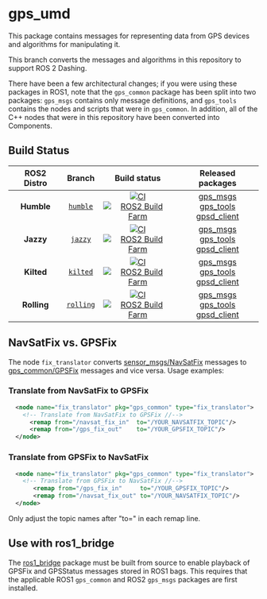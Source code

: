 gps_umd 
=======

This package contains messages for representing data from GPS devices and algorithms for manipulating it.

This branch converts the messages and algorithms in this repository to support ROS 2 Dashing.

There have been a few architectural changes; if you were using these packages in ROS1, note that the `gps_common` package has been split into two packages: `gps_msgs` contains only message definitions, and `gps_tools` contains the nodes and scripts that were in `gps_common`.  In addition, all of the C++ nodes that were in this repository have been converted into Components.

Build Status
--------
ROS2 Distro | Branch | Build status | Released packages
:---------: | :----: | :----------: | :---------------:
**Humble** | [`humble`](https://github.com/swri-robotics/gps_umd/tree/ros2-devel) | [![CI](https://github.com/swri-robotics/gps_umd/workflows/CI/badge.svg?branch=ros2-devel)](https://github.com/swri-robotics/gps_umd/blob/ros2-devel/.github/workflows/main.yml?branch=ros2-devel) <br /> [![ROS2 Build Farm](http://build.ros2.org/buildStatus/icon?job=Hdev__gps_umd__ubuntu_jammy_amd64)](https://build.ros2.org/job/Hdev__gps_umd__ubuntu_jammy_amd64/) | [gps_msgs](https://index.ros.org/p/gps_msgs/github-swri-robotics-gps_umd/#humble) <br /> [gps_tools](https://index.ros.org/p/gps_tools/github-swri-robotics-gps_umd/#humble) <br /> [gpsd_client](https://index.ros.org/p/gpsd_client/github-swri-robotics-gps_umd/#humble) 
**Jazzy** | [`jazzy`](https://github.com/swri-robotics/gps_umd/tree/ros2-devel) | [![CI](https://github.com/swri-robotics/gps_umd/workflows/CI/badge.svg?branch=ros2-devel)](https://github.com/swri-robotics/gps_umd/blob/ros2-devel/.github/workflows/main.yml?branch=ros2-devel) <br /> [![ROS2 Build Farm](http://build.ros2.org/buildStatus/icon?job=Jdev__gps_umd__ubuntu_noble_amd64)](https://build.ros2.org/job/Jdev__gps_umd__ubuntu_jammy_amd64/) | [gps_msgs](https://index.ros.org/p/gps_msgs/github-swri-robotics-gps_umd/#jazzy) <br /> [gps_tools](https://index.ros.org/p/gps_tools/github-swri-robotics-gps_umd/#jazzy) <br /> [gpsd_client](https://index.ros.org/p/gpsd_client/github-swri-robotics-gps_umd/#jazzy)
**Kilted** | [`kilted`](https://github.com/swri-robotics/gps_umd/tree/ros2-devel) | [![CI](https://github.com/swri-robotics/gps_umd/workflows/CI/badge.svg?branch=ros2-devel)](https://github.com/swri-robotics/gps_umd/blob/ros2-devel/.github/workflows/main.yml?branch=ros2-devel) <br /> [![ROS2 Build Farm](http://build.ros2.org/buildStatus/icon?job=Kdev__gps_umd__ubuntu_noble_amd64)](https://build.ros2.org/job/Kdev__gps_umd__ubuntu_jammy_amd64/) | [gps_msgs](https://index.ros.org/p/gps_msgs/github-swri-robotics-gps_umd/#kilted) <br /> [gps_tools](https://index.ros.org/p/gps_tools/github-swri-robotics-gps_umd/#kilted) <br /> [gpsd_client](https://index.ros.org/p/gpsd_client/github-swri-robotics-gps_umd/#kilted)
**Rolling** | [`rolling`](https://github.com/swri-robotics/gps_umd/tree/ros2-devel) | [![CI](https://github.com/swri-robotics/gps_umd/workflows/CI/badge.svg?branch=ros2-devel)](https://github.com/swri-robotics/gps_umd/blob/ros2-devel/.github/workflows/main.yml?branch=ros2-devel) <br /> [![ROS2 Build Farm](http://build.ros2.org/buildStatus/icon?job=Rdev__gps_umd__ubuntu_noble_amd64)](https://build.ros2.org/job/Rdev__gps_umd__ubuntu_jammy_amd64/) | [gps_msgs](https://index.ros.org/p/gps_msgs/github-swri-robotics-gps_umd/#rolling) <br /> [gps_tools](https://index.ros.org/p/gps_tools/github-swri-robotics-gps_umd/#rolling) <br /> [gpsd_client](https://index.ros.org/p/gpsd_client/github-swri-robotics-gps_umd/#rolling) 

NavSatFix vs. GPSFix
--------------------

The node `fix_translator` converts [sensor_msgs/NavSatFix](http://docs.ros.org/api/sensor_msgs/html/msg/NavSatFix.html) messages to [gps_common/GPSFix](http://docs.ros.org/api/gps_common/html/msg/GPSFix.html) messages and vice versa. Usage examples:

### Translate from NavSatFix to GPSFix

```xml
  <node name="fix_translator" pkg="gps_common" type="fix_translator">
    <!-- Translate from NavSatFix to GPSFix //-->
      <remap from="/navsat_fix_in"  to="/YOUR_NAVSATFIX_TOPIC"/>
      <remap from="/gps_fix_out"    to="/YOUR_GPSFIX_TOPIC"/>
  </node>
```


### Translate from GPSFix to NavSatFix

```xml
  <node name="fix_translator" pkg="gps_common" type="fix_translator">
    <!-- Translate from GPSFix to NavSatFix //-->
       <remap from="/gps_fix_in"     to="/YOUR_GPSFIX_TOPIC"/>
       <remap from="/navsat_fix_out" to="/YOUR_NAVSATFIX_TOPIC"/>
  </node>
```

Only adjust the topic names after "to=" in each remap line.

Use with ros1_bridge
--------------------------------

The [ros1_bridge](https://index.ros.org/p/ros1_bridge/) package must be built from source to enable playback of GPSFix and GPSStatus messages stored in ROS1 bags. This requires that the applicable ROS1 `gps_common` and ROS2 `gps_msgs` packages are first installed.
